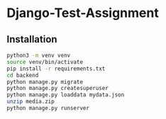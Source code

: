 # Django-Test-Assignment

## Installation

```bash
python3 -m venv venv
source venv/bin/activate
pip install -r requirements.txt
cd backend
python manage.py migrate
python manage.py createsuperuser
python manage.py loaddata mydata.json
unzip media.zip
python manage.py runserver
```
